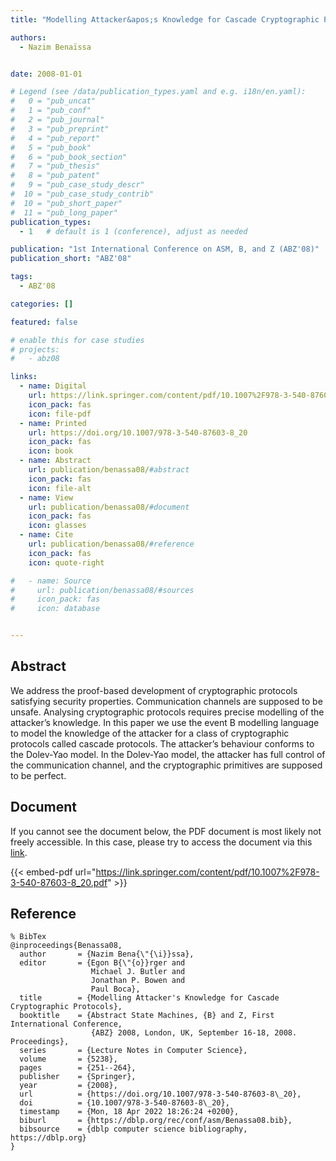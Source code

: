 ```yaml
---
title: "Modelling Attacker&apos;s Knowledge for Cascade Cryptographic Protocols"

authors:
  - Nazim Benaïssa


date: 2008-01-01

# Legend (see /data/publication_types.yaml and e.g. i18n/en.yaml): 
#   0 = "pub_uncat"
#   1 = "pub_conf"
#   2 = "pub_journal"
#   3 = "pub_preprint"
#   4 = "pub_report"
#   5 = "pub_book"
#   6 = "pub_book_section"
#   7 = "pub_thesis"
#   8 = "pub_patent"
#   9 = "pub_case_study_descr"
#  10 = "pub_case_study_contrib"
#  10 = "pub_short_paper"
#  11 = "pub_long_paper"
publication_types:
  - 1   # default is 1 (conference), adjust as needed

publication: "1st International Conference on ASM, B, and Z (ABZ'08)"
publication_short: "ABZ'08"

tags:
  - ABZ'08

categories: []

featured: false

# enable this for case studies
# projects:
#   - abz08

links:
  - name: Digital
    url: https://link.springer.com/content/pdf/10.1007%2F978-3-540-87603-8_20.pdf
    icon_pack: fas
    icon: file-pdf
  - name: Printed
    url: https://doi.org/10.1007/978-3-540-87603-8_20
    icon_pack: fas
    icon: book
  - name: Abstract
    url: publication/benassa08/#abstract
    icon_pack: fas
    icon: file-alt
  - name: View
    url: publication/benassa08/#document
    icon_pack: fas
    icon: glasses
  - name: Cite
    url: publication/benassa08/#reference
    icon_pack: fas
    icon: quote-right

#   - name: Source
#     url: publication/benassa08/#sources
#     icon_pack: fas
#     icon: database


---
```


## Abstract

We address the proof-based development of cryptographic protocols satisfying security properties. Communication channels are supposed to be unsafe. Analysing cryptographic protocols requires precise modelling of the attacker’s knowledge. In this paper we use the event B modelling language to model the knowledge of the attacker for a class of cryptographic protocols called cascade protocols. The attacker’s behaviour conforms to the Dolev-Yao model. In the Dolev-Yao model, the attacker has full control of the communication channel, and the cryptographic primitives are supposed to be perfect.

## Document

If you cannot see the document below, the PDF document is most likely not freely accessible. In this case, please try to access the document via this <a href="https://link.springer.com/content/pdf/10.1007%2F978-3-540-87603-8_20.pdf">link</a>.

{{< embed-pdf url="https://link.springer.com/content/pdf/10.1007%2F978-3-540-87603-8_20.pdf" >}}

## Reference

```
% BibTex
@inproceedings{Benassa08,
  author       = {Nazim Bena{\"{\i}}ssa},
  editor       = {Egon B{\"{o}}rger and
                  Michael J. Butler and
                  Jonathan P. Bowen and
                  Paul Boca},
  title        = {Modelling Attacker's Knowledge for Cascade Cryptographic Protocols},
  booktitle    = {Abstract State Machines, {B} and Z, First International Conference,
                  {ABZ} 2008, London, UK, September 16-18, 2008. Proceedings},
  series       = {Lecture Notes in Computer Science},
  volume       = {5238},
  pages        = {251--264},
  publisher    = {Springer},
  year         = {2008},
  url          = {https://doi.org/10.1007/978-3-540-87603-8\_20},
  doi          = {10.1007/978-3-540-87603-8\_20},
  timestamp    = {Mon, 18 Apr 2022 18:26:24 +0200},
  biburl       = {https://dblp.org/rec/conf/asm/Benassa08.bib},
  bibsource    = {dblp computer science bibliography, https://dblp.org}
}


```

<!-- # add information for case study papers (if available)
## Sources

- **Used formal method:**
  [ASM](/method/asm)
- **Resources and tools:**
  Asmeta

For more information, please contact the <a href ="mailto:silvia.bonfanti@unibg.it;arcaini@nii.ac.jp;angelo.gargantini@unibg.it;scandurra@unibg.it;elvinia.riccobene@unimi.it">authors</a>-->

